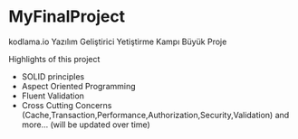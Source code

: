 # MyFinalProject
kodlama.io Yazılım Geliştirici Yetiştirme Kampı Büyük Proje

Highlights of this project

- SOLID principles
- Aspect Oriented Programming
- Fluent Validation
- Cross Cutting Concerns (Cache,Transaction,Performance,Authorization,Security,Validation) 
 and more... (will be updated over time)

